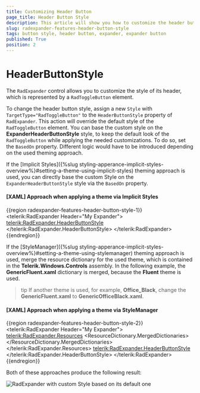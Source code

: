 ```yaml
---
title: Customizing Header Button
page_title: Header Button Style
description: This article will show you how to customize the header button style of the RadExpander control.
slug: radexpander-features-header-button-style
tags: button style, header button, expander, expander button
published: True
position: 2
---
```


# HeaderButtonStyle

The `RadExpander` control allows you to customize the style of its header, which is represented by a `RadToggleButton` element. 

To change the header button style, assign a new `Style` with `TargetType="RadToggleButton"` to the `HeaderButtonStyle` property of `RadExpander`. This action will override the default style of the `RadToggleButton` element. You can base the custom style on the __ExpanderHeaderButtonStyle__ style, to keep the default look of the `RadToggleButton` while applying the needed customizations. To do so, set the `BasedOn` property. Different logic would have to be introduced depending on the used theming approach.

If the [Implicit Styles]({%slug styling-apperance-implicit-styles-overview%}#setting-a-theme-using-implicit-styles) theming approach is used, you can directly base the custom Style on the `ExpanderHeaderButtonStyle` style via the `BasedOn` property.

#### __[XAML] Approach when applying a theme via Implicit Styles__
{{region radexpander-features-header-button-style-1}}
    <telerik:RadExpander Header="My Expander">
        <telerik:RadExpander.HeaderButtonStyle>
            <Style TargetType="telerik:RadToggleButton" BasedOn="{StaticResource ExpanderHeaderButtonStyle}">
                <Setter Property="Foreground" Value="Red"/>
                <Setter Property="FontWeight" Value="SemiBold"/>
                <Setter Property="Margin" Value="5 5 0 0"/>
            </Style>
        </telerik:RadExpander.HeaderButtonStyle>
    </telerik:RadExpander>
{{endregion}}

If the [StyleManager]({%slug styling-apperance-implicit-styles-overview%}#setting-a-theme-using-stylemanager) theming approach is used, merge the resource dictionary for the used theme, which is contained in the __Telerik.Windows.Controls__ assembly. In the following example, the __GenericFluent.xaml__ dictionary is merged, because the __Fluent__ theme is used. 

>tip If another theme is used, for example, __Office_Black__, change the __GenericFluent.xaml__ to __GenericOfficeBlack.xaml__.

#### __[XAML] Approach when applying a theme via StyleManager__
{{region radexpander-features-header-button-style-2}}
    <telerik:RadExpander Header="My Expander">
        <telerik:RadExpander.Resources>
            <ResourceDictionary>
                <ResourceDictionary.MergedDictionaries>
                    <ResourceDictionary Source="/Telerik.Windows.Controls;component/Themes/GenericFluent.xaml"/>
                </ResourceDictionary.MergedDictionaries>
            </ResourceDictionary>
        </telerik:RadExpander.Resources>
        <telerik:RadExpander.HeaderButtonStyle>
            <Style TargetType="telerik:RadToggleButton" BasedOn="{StaticResource ExpanderHeaderButtonStyle}">
                <Setter Property="Foreground" Value="Red"/>
                <Setter Property="FontWeight" Value="SemiBold"/>
                <Setter Property="Margin" Value="5 5 0 0"/>
            </Style>
        </telerik:RadExpander.HeaderButtonStyle>
    </telerik:RadExpander>
{{endregion}}

Both of these approaches produce the following result:

![RadExpander with custom Style based on its default one](images/radexpander-header-button-style-0.png)
